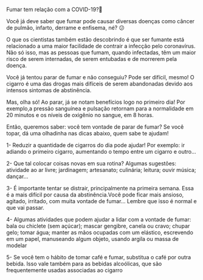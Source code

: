 Fumar tem relação com a COVID-19?🤔

Você já deve saber que fumar pode causar diversas doenças como câncer de pulmão, infarto, derrame e enfisema, né? 😕

O que os cientistas também estão descobrindo é que ser fumante está relacionado a uma maior facilidade de contrair a infecção pelo coronavírus. Não só isso, mas as pessoas que fumam, quando infectadas, têm um maior risco de serem internadas, de serem entubadas e de morrerem pela doença.

Você já tentou parar de fumar e não conseguiu? Pode ser difícil, mesmo! O cigarro é uma das drogas mais difíceis de serem abandonadas devido aos intensos sintomas de abstinência.

Mas, olha só! Ao parar, já se notam benefícios logo no primeiro dia! Por exemplo,a pressão sanguínea e pulsação retornam para a normalidade em 20 minutos e os níveis de oxigênio no sangue, em 8 horas.

Então, queremos saber: você tem vontade de parar de fumar? Se você topar, dá uma olhadinha nas dicas abaixo, quem sabe  te ajudam!

1- Reduzir a quantidade de cigarros do dia pode ajudar!
Por exemplo: ir adiando o primeiro cigarro, aumentando o tempo entre um cigarro e outro…

2- Que tal  colocar coisas novas em sua rotina?
Algumas sugestões: atividade ao ar livre; jardinagem; artesanato; culinária; leitura; ouvir música; dançar...

3- É importante tentar se distrair, principalmente na  primeira semana.
Essa é a mais difícil por causa da abstinência.Você pode ficar mais ansioso, agitado, irritado, com muita vontade de fumar… Lembre que isso é normal e que vai passar.

4- Algumas atividades que podem ajudar a lidar com a vontade de fumar: bala ou chiclete (sem açúcar); mascar gengibre, canela ou cravo; chupar gelo; tomar água; manter as mãos ocupadas com um elástico, escrevendo em um papel, manuseando algum objeto, usando argila ou massa de modelar

5- Se você tem o hábito de tomar café e fumar, substitua o café por outra bebida.
Isso vale também para as bebidas alcoólicas, que são frequentemente usadas associadas ao cigarro
